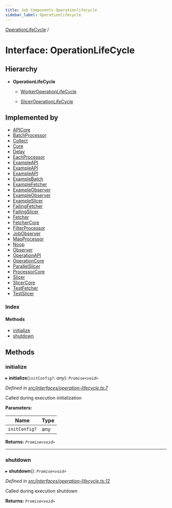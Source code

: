 ```yaml
---
title: Job Components Operationlifecycle
sidebar_label: Operationlifecycle
---
```


[OperationLifeCycle](operationlifecycle.md) /

# Interface: OperationLifeCycle

## Hierarchy

* **OperationLifeCycle**

  * [WorkerOperationLifeCycle](workeroperationlifecycle.md)

  * [SlicerOperationLifeCycle](sliceroperationlifecycle.md)

## Implemented by

* [APICore](../classes/apicore.md)
* [BatchProcessor](../classes/batchprocessor.md)
* [Collect](../classes/collect.md)
* [Core](../classes/core.md)
* [Delay](../classes/delay.md)
* [EachProcessor](../classes/eachprocessor.md)
* [ExampleAPI](../classes/exampleapi.md)
* [ExampleAPI](../classes/exampleapi.md)
* [ExampleAPI](../classes/exampleapi.md)
* [ExampleBatch](../classes/examplebatch.md)
* [ExampleFetcher](../classes/examplefetcher.md)
* [ExampleObserver](../classes/exampleobserver.md)
* [ExampleObserver](../classes/exampleobserver.md)
* [ExampleSlicer](../classes/exampleslicer.md)
* [FailingFetcher](../classes/failingfetcher.md)
* [FailingSlicer](../classes/failingslicer.md)
* [Fetcher](../classes/fetcher.md)
* [FetcherCore](../classes/fetchercore.md)
* [FilterProcessor](../classes/filterprocessor.md)
* [JobObserver](../classes/jobobserver.md)
* [MapProcessor](../classes/mapprocessor.md)
* [Noop](../classes/noop.md)
* [Observer](../classes/observer.md)
* [OperationAPI](../classes/operationapi.md)
* [OperationCore](../classes/operationcore.md)
* [ParallelSlicer](../classes/parallelslicer.md)
* [ProcessorCore](../classes/processorcore.md)
* [Slicer](../classes/slicer.md)
* [SlicerCore](../classes/slicercore.md)
* [TestFetcher](../classes/testfetcher.md)
* [TestSlicer](../classes/testslicer.md)

### Index

#### Methods

* [initialize](operationlifecycle.md#initialize)
* [shutdown](operationlifecycle.md#shutdown)

## Methods

###  initialize

▸ **initialize**(`initConfig?`: *any*): *`Promise<void>`*

*Defined in [src/interfaces/operation-lifecycle.ts:7](https://github.com/terascope/teraslice/tree/5f4f0ae4e2e522131e7b050bf1df57afbaf8e1c9/packages/job-components/src/interfaces/operation-lifecycle.ts#L7)*

Called during execution initialization

**Parameters:**

Name | Type |
------ | ------ |
`initConfig?` | any |

**Returns:** *`Promise<void>`*

___

###  shutdown

▸ **shutdown**(): *`Promise<void>`*

*Defined in [src/interfaces/operation-lifecycle.ts:12](https://github.com/terascope/teraslice/tree/5f4f0ae4e2e522131e7b050bf1df57afbaf8e1c9/packages/job-components/src/interfaces/operation-lifecycle.ts#L12)*

Called during execution shutdown

**Returns:** *`Promise<void>`*
